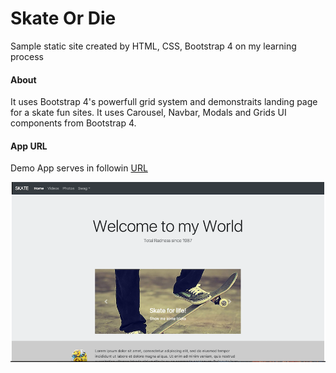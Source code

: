 # Skate Or Die
Sample static site created by HTML, CSS, Bootstrap 4 on my learning process

#### About
It uses Bootstrap 4's powerfull grid system and demonstraits landing page for a skate fun sites. 
It uses Carousel, Navbar, Modals and Grids UI components from Bootstrap 4.

#### App URL
Demo App serves in followin [URL](https://mobapphome.github.io/skate-or-die/)

<p align="center">
<a href="https://mobapphome.github.io/skate-or-die/"><img src="https://raw.githubusercontent.com/mobapphome/skate-or-die/master/screenshot.png" width="900px"/></a>
</p>

